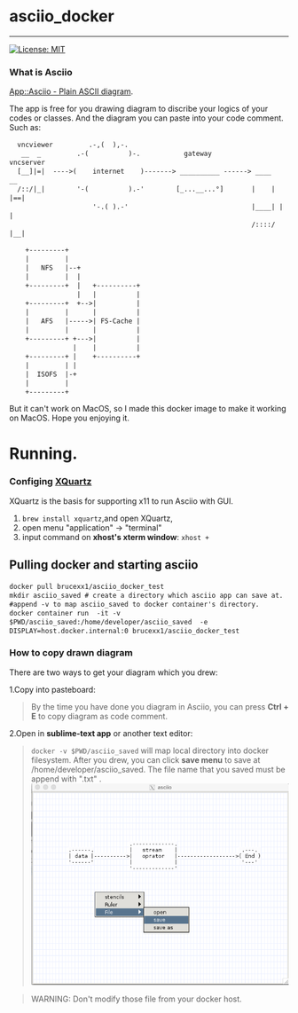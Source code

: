 # asciio_docker
------
[![License: MIT](http://img.shields.io/badge/license-MIT-blue.svg?style=flat-square)](https://github.com/BruceWind/asciio_docker/blob/master/LICENSE)
### What is Asciio
[App::Asciio - Plain ASCII diagram](https://metacpan.org/pod/App::Asciio).

The app is free for you drawing diagram to discribe your logics of your codes or classes. 
And the diagram you can paste into your code comment.
Such as:

```
  vncviewer         .-,(  ),-.    
   __  _         .-(          )-.           gateway           vncserver 
  [__]|=|  ---->(    internet    )-------> __________ ------> ____   __ 
  /::/|_|        '-(          ).-'        [_...__...°]       |    | |==|
                     '-.( ).-'                               |____| |  |
                                                             /::::/ |__|
```
```
    +---------+
    |         |
    |   NFS   |--+
    |         |  |
    +---------+  |   +----------+
                 |   |          |
    +---------+  +-->|          |
    |         |      |          |
    |   AFS   |----->| FS-Cache |
    |         |      |          |
    +---------+ +--->|          |
                |    |          | 
    +---------+ |    +----------+ 
    |         | |
    |  ISOFS  |-+
    |         |   
    +---------+
```
But it can't work on MacOS,
so I made this docker image to make it working on MacOS.
Hope you enjoying it.

# Running.

### Configing [XQuartz](https://www.xquartz.org/)
XQuartz is the basis for supporting x11 to run Asciio with GUI.

1. `brew install xquartz`,and open XQuartz,
2. open menu "application" -> "terminal"
3. input command on **xhost's xterm window**: `xhost +`
## Pulling docker and starting asciio 

```shell
docker pull brucexx1/asciio_docker_test
mkdir asciio_saved # create a directory which asciio app can save at.
#append -v to map asciio_saved to docker container's directory.
docker container run  -it -v $PWD/asciio_saved:/home/developer/asciio_saved  -e DISPLAY=host.docker.internal:0 brucexx1/asciio_docker_test
```

### How to copy drawn diagram
There are two ways to get your diagram which you drew:

1.Copy into pasteboard:

> By the time you have done you diagram in Asciio, you can press **Ctrl + E** to copy diagram as code comment.

2.Open in **sublime-text app** or another text editor:

> `docker -v $PWD/asciio_saved` will map local directory into docker filesystem. After you drew, you can click **save menu** to save at /home/developer/asciio_saved. The file name that you saved must be append with ".txt" .
![screenshot](https://raw.githubusercontent.com/BruceWind/asciio_docker/main/screenshot_of_asciio.png)

> WARNING: Don't modify those file from your docker host.
